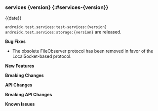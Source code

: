 ### services {version} {:#services-{version}}

{{date}}

`androidx.test.services:test-services:{version}` `androidx.test.services:storage:{version}` are released.

**Bug Fixes**

* The obsolete FileObserver protocol has been removed in favor of the
  LocalSocket-based protocol.

**New Features**

**Breaking Changes**

**API Changes**

**Breaking API Changes**

**Known Issues**
